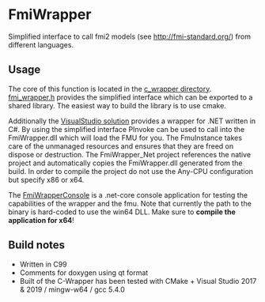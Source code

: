 # FmiWrapper
Simplified interface to call fmi2 models (see http://fmi-standard.org/) from different languages.

## Usage
The core of this function is located in the [c_wrapper directory](/src/c_wrapper).
[fmi_wrapper.h](/src/c_wrapper/fmi_wrapper.h) provides the simplified interface which can be exported to a shared library.
The easiest way to build the library is to use cmake.

Additionally the [VisualStudio solution](/src/visual_studio) provides a wrapper for .NET written in C#.
By using the simplified interface PInvoke can be used to call into the FmiWrapper.dll which will load the FMU for you.
The FmuInstance takes care of the unmanaged resources and ensures that they are freed on dispose or destruction.
The FmiWrapper_Net project references the native project and automatically copies the FmiWrapper.dll generated from the build.
In order to compile the project do not use the Any-CPU configuration but specify x86 or x64.

The [FmiWrapperConsole](/src/visual_studio/FmiWrapperConsole) is a .net-core console application for testing the capabilities of the wrapper and the fmu.
Note that currently the path to the binary is hard-coded to use the win64 DLL. Make sure to **compile the application for x64**!

## Build notes
- Written in C99
- Comments for doxygen using qt format
- Built of the C-Wrapper has been tested with CMake + Visual Studio 2017 & 2019 / mingw-w64 / gcc 5.4.0
